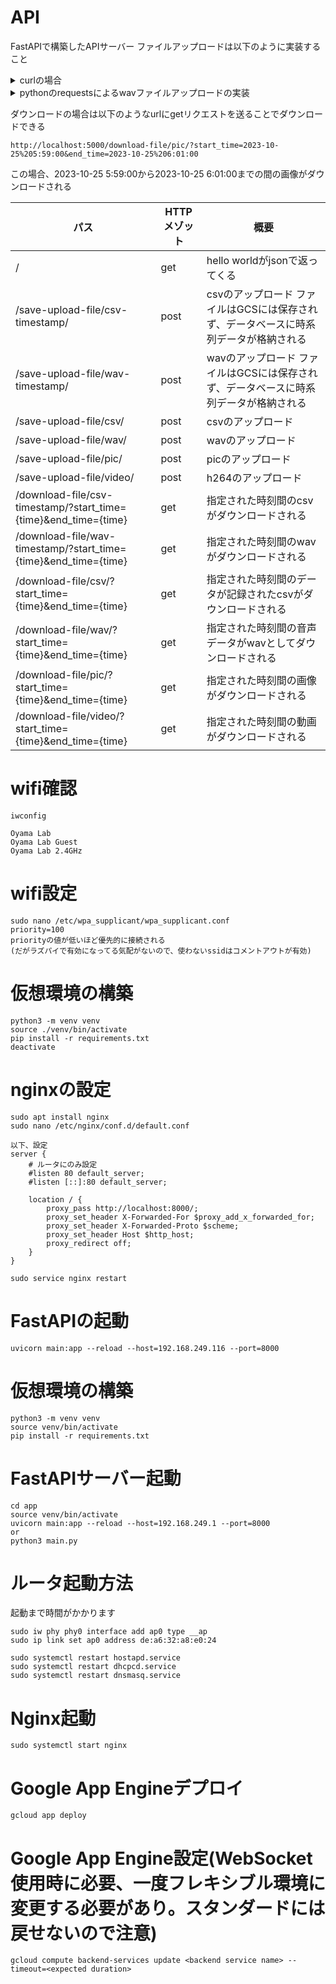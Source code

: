 # API
FastAPIで構築したAPIサーバー
ファイルアップロードは以下のように実装すること
<details>
<summary>curlの場合</summary>

```
$ curl -X POST "http://localhost:5000/save-upload-file/wav/" -H  "accept: application/json" -H  "Content-Type: multipart/form-data" -F "fileb=@fastsample/test/data/toujyo.wav;type=audio/wav"
```

</details>
<details>
<summary>pythonのrequestsによるwavファイルアップロードの実装</summary>

```python
# -*- coding: utf-8 -*-
import requests


BASE_URL = "http://localhost:5000"

def wav_upload():
    fileName = '{ファイルパス}'
    fileDataBinary = open(fileName, 'rb').read()
    files = {'fileb': (fileName, fileDataBinary, 'audio/wav')}

    url = f'{BASE_URL}/save-upload-file/wav/'
    response = requests.post(url=url, files=files, timeout=100)

    print(response.status_code)
    print(response.content)

if __name__ == "__main__":
    wav_upload()
```
</details>

ダウンロードの場合は以下のようなurlにgetリクエストを送ることでダウンロードできる
```
http://localhost:5000/download-file/pic/?start_time=2023-10-25%205:59:00&end_time=2023-10-25%206:01:00
```
この場合、2023-10-25 5:59:00から2023-10-25 6:01:00までの間の画像がダウンロードされる

|パス|HTTPメゾット|概要|
|---|---|---|
|/|get|hello worldがjsonで返ってくる|
|/save-upload-file/csv-timestamp/|post|csvのアップロード  ファイルはGCSには保存されず、データベースに時系列データが格納される|
|/save-upload-file/wav-timestamp/|post|wavのアップロード  ファイルはGCSには保存されず、データベースに時系列データが格納される|
|/save-upload-file/csv/|post|csvのアップロード|
|/save-upload-file/wav/|post|wavのアップロード|
|/save-upload-file/pic/|post|picのアップロード|
|/save-upload-file/video/|post|h264のアップロード|
|/download-file/csv-timestamp/?start_time={time}&end_time={time}|get|指定された時刻間のcsvがダウンロードされる|
|/download-file/wav-timestamp/?start_time={time}&end_time={time}|get|指定された時刻間のwavがダウンロードされる|
|/download-file/csv/?start_time={time}&end_time={time}|get|指定された時刻間のデータが記録されたcsvがダウンロードされる|
|/download-file/wav/?start_time={time}&end_time={time}|get|指定された時刻間の音声データがwavとしてダウンロードされる|
|/download-file/pic/?start_time={time}&end_time={time}|get|指定された時刻間の画像がダウンロードされる|
|/download-file/video/?start_time={time}&end_time={time}|get|指定された時刻間の動画がダウンロードされる|

# wifi確認
```
iwconfig

Oyama Lab
Oyama Lab Guest
Oyama Lab 2.4GHz
```
# wifi設定
```
sudo nano /etc/wpa_supplicant/wpa_supplicant.conf
priority=100
priorityの値が低いほど優先的に接続される
(だがラズパイで有効になってる気配がないので、使わないssidはコメントアウトが有効)
```
# 仮想環境の構築
```
python3 -m venv venv
source ./venv/bin/activate
pip install -r requirements.txt
deactivate
```

# nginxの設定
```
sudo apt install nginx
sudo nano /etc/nginx/conf.d/default.conf

以下、設定
server {
    # ルータにのみ設定
    #listen 80 default_server;
    #listen [::]:80 default_server;

    location / {
        proxy_pass http://localhost:8000/;
        proxy_set_header X-Forwarded-For $proxy_add_x_forwarded_for;
        proxy_set_header X-Forwarded-Proto $scheme;
        proxy_set_header Host $http_host;
        proxy_redirect off;
    }
}

sudo service nginx restart
```

# FastAPIの起動
```
uvicorn main:app --reload --host=192.168.249.116 --port=8000
```


# 仮想環境の構築
```
python3 -m venv venv
source venv/bin/activate
pip install -r requirements.txt
``````

# FastAPIサーバー起動
```
cd app
source venv/bin/activate
uvicorn main:app --reload --host=192.168.249.1 --port=8000
or
python3 main.py
```

# ルータ起動方法
起動まで時間がかかります
```
sudo iw phy phy0 interface add ap0 type __ap
sudo ip link set ap0 address de:a6:32:a8:e0:24

sudo systemctl restart hostapd.service
sudo systemctl restart dhcpcd.service
sudo systemctl restart dnsmasq.service
```

# Nginx起動
```
sudo systemctl start nginx
```

# Google App Engineデプロイ
```
gcloud app deploy
```

# Google App Engine設定(WebSocket使用時に必要、一度フレキシブル環境に変更する必要があり。**スタンダードには戻せないので注意**)
```
gcloud compute backend-services update <backend service name> --timeout=<expected duration>
```